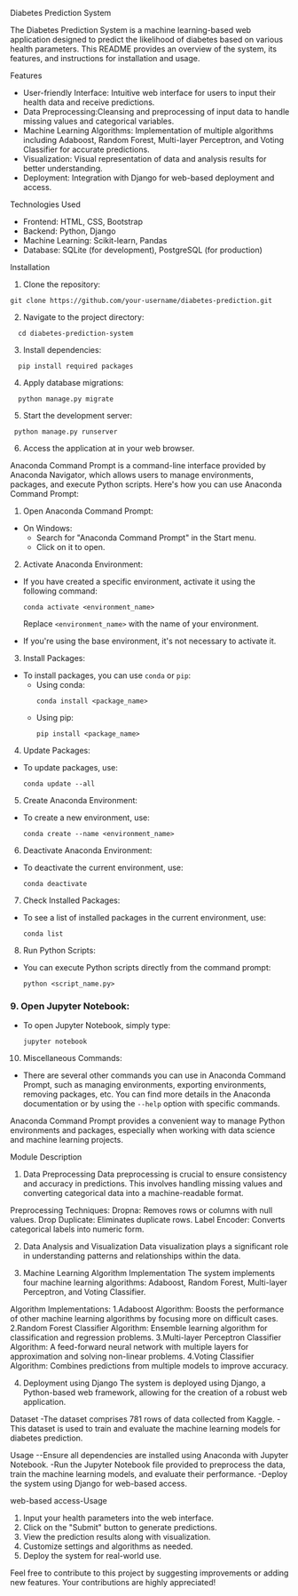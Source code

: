 Diabetes Prediction System


The Diabetes Prediction System is a machine learning-based web application designed to predict the likelihood of diabetes based on various health parameters. This README provides an overview of the system, its features, and instructions for installation and usage.

Features
- User-friendly Interface: Intuitive web interface for users to input their health data and receive predictions.
- Data Preprocessing:Cleansing and preprocessing of input data to handle missing values and categorical variables.
- Machine Learning Algorithms: Implementation of multiple algorithms including Adaboost, Random Forest, Multi-layer Perceptron, and Voting Classifier for accurate predictions.
- Visualization: Visual representation of data and analysis results for better understanding.
- Deployment: Integration with Django for web-based deployment and access.

Technologies Used

- Frontend: HTML, CSS, Bootstrap
- Backend: Python, Django
- Machine Learning: Scikit-learn, Pandas
- Database: SQLite (for development), PostgreSQL (for production)

 Installation

1. Clone the repository:
 ```
git clone https://github.com/your-username/diabetes-prediction.git
```
   
2. Navigate to the project directory:
 ```
   cd diabetes-prediction-system
 ```

3. Install dependencies:
 ```
   pip install required packages
 ```

4. Apply database migrations:
 ```
   python manage.py migrate
 ```

5. Start the development server:
 ```
  python manage.py runserver
 ```
   
6. Access the application at in your web browser.

Anaconda Command Prompt is a command-line interface provided by Anaconda Navigator, which allows users to manage environments, packages, and execute Python scripts. Here's how you can use Anaconda Command Prompt:

 1. Open Anaconda Command Prompt:

- On Windows:
  - Search for "Anaconda Command Prompt" in the Start menu.
  - Click on it to open.

 2. Activate Anaconda Environment:

- If you have created a specific environment, activate it using the following command:
  ```
  conda activate <environment_name>
  ```
  Replace `<environment_name>` with the name of your environment.

- If you're using the base environment, it's not necessary to activate it.

 3. Install Packages:

- To install packages, you can use `conda` or `pip`:
  - Using conda:
    ```
    conda install <package_name>
    ```
  - Using pip:
    ```
    pip install <package_name>
    ```

 4. Update Packages:

- To update packages, use:
  ```
  conda update --all
  ```

 5. Create Anaconda Environment:

- To create a new environment, use:
  ```
  conda create --name <environment_name>
  ```

 6. Deactivate Anaconda Environment:

- To deactivate the current environment, use:
  ```
  conda deactivate
  ```

 7. Check Installed Packages:

- To see a list of installed packages in the current environment, use:
  ```
  conda list
  ```

 8. Run Python Scripts:

- You can execute Python scripts directly from the command prompt:
  ```
  python <script_name.py>
  ```

### 9. Open Jupyter Notebook:

- To open Jupyter Notebook, simply type:
  ```
  jupyter notebook
  ```

 10. Miscellaneous Commands:

- There are several other commands you can use in Anaconda Command Prompt, such as managing environments, exporting environments, removing packages, etc. You can find more details in the Anaconda documentation or by using the `--help` option with specific commands.

Anaconda Command Prompt provides a convenient way to manage Python environments and packages, especially when working with data science and machine learning projects.

Module Description
1. Data Preprocessing
Data preprocessing is crucial to ensure consistency and accuracy in predictions. This involves handling missing values and converting categorical data into a machine-readable format.

Preprocessing Techniques:
Dropna: Removes rows or columns with null values.
Drop Duplicate: Eliminates duplicate rows.
Label Encoder: Converts categorical labels into numeric form.

2. Data Analysis and Visualization
Data visualization plays a significant role in understanding patterns and relationships within the data.

3. Machine Learning Algorithm Implementation
The system implements four machine learning algorithms: Adaboost, Random Forest, Multi-layer Perceptron, and Voting Classifier.

Algorithm Implementations:
1.Adaboost Algorithm: Boosts the performance of other machine learning algorithms by focusing more on difficult cases.
2.Random Forest Classifier Algorithm: Ensemble learning algorithm for classification and regression problems.
3.Multi-layer Perceptron Classifier Algorithm: A feed-forward neural network with multiple layers for approximation and solving non-linear problems.
4.Voting Classifier Algorithm: Combines predictions from multiple models to improve accuracy.

4. Deployment using Django
The system is deployed using Django, a Python-based web framework, allowing for the creation of a robust web application.

Dataset
-The dataset comprises 781 rows of data collected from Kaggle.
-This dataset is used to train and evaluate the machine learning models for diabetes prediction.

Usage
--Ensure all dependencies are installed using Anaconda with Jupyter Notebook.
-Run the Jupyter Notebook file provided to preprocess the data, train the machine learning models, and evaluate their performance.
-Deploy the system using Django for web-based access.   

web-based access-Usage

1. Input your health parameters into the web interface.
2. Click on the "Submit" button to generate predictions.
3. View the prediction results along with visualization.
4. Customize settings and algorithms as needed.
5. Deploy the system for real-world use.



Feel free to contribute to this project by suggesting improvements or adding new features. Your contributions are highly appreciated!
